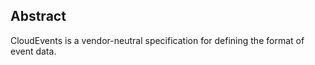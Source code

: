 
## Abstract
<!-- ### [Abstract](#rfc.abstract) -->
CloudEvents is a vendor-neutral specification for defining the format of event data.

